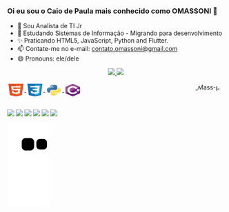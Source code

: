 ### Oi eu sou o Caio de Paula mais conhecido como OMASSONI 👋

- 🔭 Sou Analista de TI Jr
- 🌱 Estudando Sistemas de Informação - Migrando para desenvolvimento
- ✨ Praticando HTML5, JavaScript, Python and Flutter.
- 📫 Contate-me no e-mail: contato.omassoni@gmail.com
- 😄 Pronouns: ele/dele

<div align="center">
  <a href="https://github.com/0MASSONI">
  <img height="180em" src="https://github-readme-stats.vercel.app/api?username=0MASSONI&show_icons=true&theme=dark&include_all_commits=true&count_private=true"/>
  <img height="180em" src="https://github-readme-stats.vercel.app/api/top-langs/?username=0MASSONI&layout=compact&langs_count=7&theme=dark"/>
</div>
 <div style="display: inline_block"><br>
  <img align="center" alt="Mass-HTML" height="30" width="40" src="https://raw.githubusercontent.com/devicons/devicon/master/icons/html5/html5-original.svg">
  <img align="center" alt="Mass-CSS" height="30" width="40" src="https://raw.githubusercontent.com/devicons/devicon/master/icons/css3/css3-original.svg">
  <img align="center" alt="Mass-Python" height="30" width="40" src="https://raw.githubusercontent.com/devicons/devicon/master/icons/python/python-original.svg">
  <img align="center" alt="Mass-Csharp" height="30" width="40" src="https://raw.githubusercontent.com/devicons/devicon/master/icons/csharp/csharp-original.svg">
  <img align="right" alt="Mass-pic" height="150" style="border-radius:50px;" src="https://media.discordapp.net/attachments/885153849587957800/984486891925667840/massoni.png?width=473&height=473">
</div>
  
  ##
  
  <div> 
  <a href="https://www.youtube.com/channel/" target="_blank"><img src="https://img.shields.io/badge/YouTube-FF0000?style=for-the-badge&logo=youtube&logoColor=white" target="_blank"></a>
  <a href="https://instagram.com/omassoni" target="_blank"><img src="https://img.shields.io/badge/-Instagram-%23E4405F?style=for-the-badge&logo=instagram&logoColor=white" target="_blank"></a>
 	<a href="https://www.twitch.tv/omassoni" target="_blank"><img src="https://img.shields.io/badge/Twitch-9146FF?style=for-the-badge&logo=twitch&logoColor=white" target="_blank"></a>
 <a href="https://discord.gg/79kzF2wAgk" target="_blank"><img src="https://img.shields.io/badge/Discord-7289DA?style=for-the-badge&logo=discord&logoColor=white" target="_blank"></a> 
  <a href = "mailto:contato.omassoni@gmail.com"><img src="https://img.shields.io/badge/-Gmail-%23333?style=for-the-badge&logo=gmail&logoColor=white" target="_blank"></a>
  <a href="https://www.linkedin.com/in/omassoni" target="_blank"><img src="https://img.shields.io/badge/-LinkedIn-%230077B5?style=for-the-badge&logo=linkedin&logoColor=white" target="_blank"></a> 
 
  ![Snake animation](https://github.com/0MASSONI/0MASSONI/blob/output/github-contribution-grid-snake.svg)
 
</div>
  
